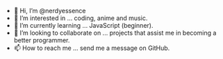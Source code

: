 - 👋 Hi, I’m @nerdyessence
- 👀 I’m interested in ... coding, anime and music.
- 🌱 I’m currently learning ... JavaScript (beginner).
- 💞️ I’m looking to collaborate on ... projects that assist me in becoming a better programmer. 
- 📫 How to reach me ... send me a message on GitHub.

<!---
nerdyessence/nerdyessence is a ✨ special ✨ repository because its `README.md` (this file) appears on your GitHub profile.
You can click the Preview link to take a look at your changes.
--->

